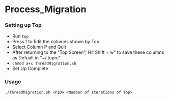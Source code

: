 # Process_Migration

### Setting up Top
* Run ``` top ```
* Press f to Edit the columns shown by Top
* Select Column P and Quit
* After returning to the "Top Screen", Hit Shift + w" to save these columns as Defualt in "~/.toprc"
* ``` chmod a+x ThreadMigration.sh ```
* Set Up Complete


### Usage

```./ThreadMigration.sh <PID> <Number of Iterations of Top>```

